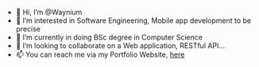 - 👋 Hi, I’m @Waynium
- 👀 I’m interested in Software Engineering, Mobile app development to be precise
- 🌱 I’m currently in doing BSc degree in Computer Science 
- 💞️ I’m looking to collaborate on a Web application, RESTful API...
- 📫 You can reach me via my Portfolio Website, <a href="https://waynium.github.io/My-Website/#">here</a>

<!---
Waynium/Waynium is a ✨ special ✨ repository because its `README.md` (this file) appears on your GitHub profile.
You can click the Preview link to take a look at your changes.
--->
